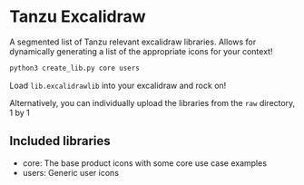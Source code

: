 # Tanzu Excalidraw

A segmented list of Tanzu relevant excalidraw libraries. Allows for dynamically generating a list of the appropriate icons for your context!

```bash
python3 create_lib.py core users
```

Load `lib.excalidrawlib` into your excalidraw and rock on!

Alternatively, you can individually upload the libraries from the `raw` directory, 1 by 1

## Included libraries
- core: The base product icons with some core use case examples
- users: Generic user icons
